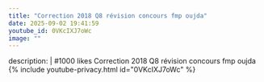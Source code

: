 ```yaml
---
title: "Correction 2018 Q8 révision concours fmp oujda"
date: 2025-09-02 19:41:59 
youtube_id: 0VKcIXJ7oWc
image: ""
---
```

description: |
  #1000 likes
  Correction 2018 Q8 révision concours fmp oujda
{% include youtube-privacy.html id="0VKcIXJ7oWc" %}
